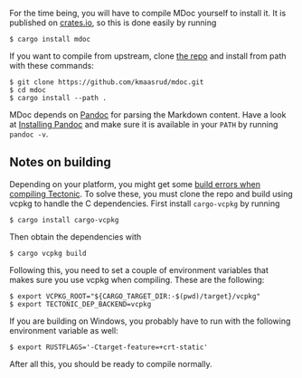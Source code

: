 For the time being, you will have to compile MDoc yourself to install it. It is published on [crates.io](https://crates.io/crates/mdoc), so this is done easily by running

    $ cargo install mdoc

If you want to compile from upstream, clone [the repo](https://github.com/kmaasrud/mdoc) and install from path with these commands:

    $ git clone https://github.com/kmaasrud/mdoc.git
    $ cd mdoc
    $ cargo install --path .

MDoc depends on [Pandoc](https://pandoc.org/) for parsing the Markdown content. Have a look at [Installing Pandoc](https://pandoc.org/installing.html) and make sure it is available in your `PATH` by running `pandoc -v`.

## Notes on building

Depending on your platform, you might get some [build errors when compiling Tectonic](https://tectonic-typesetting.github.io/book/latest/howto/build-tectonic/cargo-vcpkg-dep-install.html). To solve these, you must clone the repo and build using vcpkg to handle the C dependencies. First install `cargo-vcpkg` by running

    $ cargo install cargo-vcpkg

Then obtain the dependencies with

    $ cargo vcpkg build

Following this, you need to set a couple of environment variables that makes sure you use vcpkg when compiling. These are the following:

    $ export VCPKG_ROOT="${CARGO_TARGET_DIR:-$(pwd)/target}/vcpkg"
    $ export TECTONIC_DEP_BACKEND=vcpkg

If you are building on Windows, you probably have to run with the following environment variable as well:

    $ export RUSTFLAGS='-Ctarget-feature=+crt-static'

After all this, you should be ready to compile normally.
